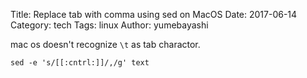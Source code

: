 Title: Replace tab with comma using sed on MacOS 
Date: 2017-06-14
Category: tech
Tags: linux
Author: yumebayashi


mac os doesn't recognize `\t` as tab charactor. 
```
sed -e 's/[[:cntrl:]]/,/g' text
```
